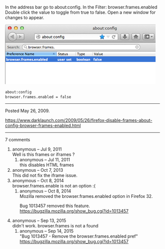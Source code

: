 In the address bar go to about:config.
In the Filter: browser.frames.enabled
Double click the value to toggle from true to false.
Open a new window for changes to appear.

<img alt="" src="/img/uploads/2013-06/firefox-disable-iframes.png" />

```
about:config
browser.frames.enabled = false
```

---

Posted May 26, 2009.

https://www.darklaunch.com/2009/05/26/firefox-disable-frames-about-config-browser-frames-enabled.html

---

7 comments

<ol>
    <li>
        <div>
            anonymous &ndash; Jul 9, 2011
            <div>
Well is this frames or iframes ?
            </div>
        </div>
        <ol>
            <li>
                <div>
                    anonymous &ndash; Jul 11, 2011
                    <div>
this disables HTML frames
                    </div>
                </div>
            </li>
        </ol>
    </li>
    <li>
        <div>
            anonymous &ndash; Oct 7, 2013
            <div>
This did not fix the iframe issue.
            </div>
        </div>
    </li>
    <li>
        <div>
            anonymous &ndash; Oct 8, 2014
            <div>
browser.frames.enable is not an option :(
            </div>
        </div>
        <ol>
            <li>
                <div>
                    anonymous &ndash; Oct 8, 2014
                    <div>
Mozilla removed the browser.frames.enabled option in Firefox 32.

Bug 1013457 removed this feature.
<a href="https://bugzilla.mozilla.org/show_bug.cgi?id=1013457">https://bugzilla.mozilla.org/show_bug.cgi?id=1013457</a>
                    </div>
                </div>
            </li>
        </ol>
    </li>
    <li>
        <div>
            anonymous &ndash; Sep 13, 2015
            <div>
didn't work. browser.frames is not a found
            </div>
        </div>
        <ol>
            <li>
                <div>
                    anonymous &ndash; Sep 14, 2015
                    <div>
"Bug 1013457 - Remove the browser.frames.enabled pref"
<a href="https://bugzilla.mozilla.org/show_bug.cgi?id=1013457">https://bugzilla.mozilla.org/show_bug.cgi?id=1013457</a>
                    </div>
                </div>
            </li>
        </ol>
    </li>
</ol>
